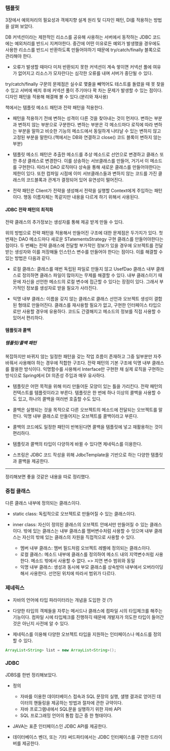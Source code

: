 ### 템플릿

3장에서 예외처리의 필요성과 객체지향 설계 원리 및 디자인 패턴, DI를 적용하는 방법을 살펴 보았다.

DB 커넥션이라는 제한적인 리소스를 공유해 사용하는 서버에서 동작하는 JDBC 코드에는 예외처리를 반드시 지켜야한다. 중간에 어떤 이유로든 예외가 발생했을 경우에도 사용한 리소스를 반드시 반환하도록 만들어야하기 때문에 try/catch/finally 블록으로 관리해야 한다.

* 오류가 발생할 때마다 미처 반환되지 못한 커넥션이 계속 쌓이면 커넥션 풀에 여유가 없어지고 리소스가 모자란다는 심각한 오류를 내며 서버가 중단될 수 있다.


try/catch/finally 구문의 문제점은 실수로 몇줄을 빼먹어도 테스트를 돌렸을 때 못 찾을 수 있고 서버에 배치 후에 커넥션 풀이 주기마다 꽉 차는 문제가 발생할 수 있는 점이다. 디자인 패턴을 적용해 해결해 볼 수 있다.(분리와 재사용)

책에서는 템플릿 메소드 패턴과 전략 패턴을 적용한다.

* 패턴을 적용하기 전에 변하는 성격이 다른 것을 찾아내는 것이 먼저다. 변하는 부분과 변하지 않는 부분으로 구분한다. 변하는 부분은 각 메소드마다 로직에 따라 변하는 부분을 말하고 비슷한 기능의 메소드에서 동일하게 나타날 수 있는 변하지 않고 고정된 부분을 말한다.(책에서는 DB와 연결하고 close() 코드 블록이 변하지 않는 부분)

* 템플릿 메소드 패턴은 추출한 메소드를 추상 메소드로 선언으로 변경하고 클래스 또한 추상 클래스로 변경한다. 이를 상송하는 서브클래스를 만들어, 거기서 이 메소드를 구현한다. 따라서 DAO 로직마다 상속을 통해 새로운 클래스를 만들어야한다는 제한이 있다. 또한 컴파일 시점에 이미 서브클래스들과 변하지 않는 코드를 가진 클래스의 코드블록과 관계가 결정되어 있어 유연성이 떨어진다.

* 전략 패턴은 Client가 전략을 생성해서 전략을 실행할 Context에게 주입하는 패턴이다. 행동 이름자체는 똑같지만 내용을 다르게 하기 위해서 사용된다.


#### JDBC 전략 패턴의 최적화

전략 클래스의 추가정보는 생성자를 통해 제공 받게 만들 수 있다.

 위의 방법으로 전략 패턴을 적용해서 만들어진 구조에 대한 문제점은 두가지가 있다. 첫 번재는 DAO 메소드마다 새로운 STatementsStrategy 구현 클래스를 만들어야한다는 점이다. 두 번째는 전략 클래스에 전달할 부가적인 정보가 있을 경우에 오브젝트를 전달받는 생성자와 이를 저장해둘 인스턴스 변수를 만들어야 한다는 점이다. 이를 해결할 수 있는 방법은 다음과 같다.

* 로컬 클래스: 클래스를 매번 독립된 파일로 만들지 않고 UsefDao 클래스 내부 클래스로 정의하면 클래스 파일이 많아지는 무제를 해결할 수 있다. 내부 클래스이기 때문에 자신을 선언한 메소드의 로컬 변수에 접근할 수 있다는 장점이 있다. 그래서 부가적인 정보를 생성자로 받을 필요가 사라진다.

* 익명 내부 클래스: 이름을 갖지 않는 클래스로 클래스 선언과 오브젝트 생성이 결합된 형태로 만들어진다. 클래스를 재사용할 필요가 없고, 구현한 인터페이스 타입으로만 사용할 경우에 유용하다. 코드도 간결해지고 메소드의 정보를 직접 사용할 수 있어서 편리하다.


#### 템플릿과 콜백

##### 템플릿/콜백 패턴

 복잡하지만 바뀌지 않는 일정한 패턴을 갖는 작업 흐름이 존재하고 그중 일부분만 자주 바꿔서 사용해야 하는 경우에 적합한 구조다. 전략 패턴의 기본 구조에 익명 내부 클래스를 활용한 방식이다. 익명함수를 사용해서 Interface만 구현한 채 실제 로직을 구현하는 방식으로 Spring에서 DI 의존성 주입과 매우 유사하다.

* 템플릿은 어떤 목적을 위해 미리 만들어둔 모양이 있는 틀을 가리킨다. 전략 패턴의 컨텍스트를 템플릿이라고 부른다. 템플릿은 한 번에 하나 이상의 콜백을 사용할 수도 있고, 하나의 콜백을 여러번 호출할 수도 있다.

* 콜백은 실행되는 것을 목적으로 다른 오브젝트의 메소드에 전달되는 오브젝트를 말한다. 익명 내부 클래스로 만들어지는 오브젝트를 콜백이라고 부른다.

* 콜백의 코드에도 일정한 패턴이 반복된다면 콜백을 템플릿에 넣고 재활용하는 것이 편리하다.

* 템플릿과 콜백의 타입이 다양하게 바뀔 수 있다면 제네릭스를 이용한다.

* 스프링은 JDBC 코드 작성을 위해 JdbcTemplate을 기반으로 하는 다양한 템플릿과 콜백을 제공한다.


***

정리해보면 좋을 것같은 내용을 따로 정리했다.


### 중첩 클래스

다른 클래스 내부에 정의되는 클래스이다.

* static class: 독립적으로 오브젝트로 만들어질 수 있는 클래스이다.

* inner class: 자신이 정의된 클래스의 오브젝트 안에서만 만들어질 수 있는 클래스이다. 밖에 있는 클래스는 내부 클래스를 멤버변수처럼 사용할 수 잇으며 내부 클래스는 자신의 밖에 있는 클래스의 자원을 직접적으로 사용할 수 있다.

	* 멤버 내부 클래스: 멤버 필드처럼 오브젝트 레벨에 정의되는 클래스이다.
	* 로컬 클래스: 메소드 내부에 클래스를 정의하여 메소드 내의 지역변수처럼 사용한다. 메소드 밖에서 사용할 수 없다. => 지연 변수 범위와 동일
	* 익명 내부 클래스: 생성과 동시에 부모 클래스를 상속받아 내부에서 오버라이딩해서 사용한다. 선언된 위치에 따라서 범위가 다르다.


### 제네릭스

* 자바의 언어에 타입 파라미터라는 개념을 도입한 것 (?)

* 다양한 타입의 객체들을 자루는 메서드나 클래스에 컴파일 시의 타입체크를 해주는 기능이다. 컴파일 시에 타입체크를 진행하긱 때문에 개발자가 의도한 타입이 들어간 것은 아닌지 사전에 알 수 있다.

* 제네릭스를 이용해 다양한 오브젝트 타입을 지원하는 인터페이스나 메소드를 정의할 수 있다.

``` java
ArrayList<String> list = new ArrayList<String>();
```


### JDBC

JDBS를 한번 정리해보았다.

* 정의

	* 자바를 이용한 데이터베이스 접속과 SQL 문장의 실행, 샐행 결과로 얻어진 데이터의 핸들링을 제공하는 방법과 절차에 관한 규약이다. 
	* 자바 프로그램내에서 SQL문을 실행하기 위한 자바 API
	* SQL 프로그래밍 언어의 통합 접근 중 한 형태이다. 

* JAVA는 표준 인터페이스인 JDBC API를 제공한다.

* 데이터베이스 벤더, 또는 기타 써드파티에서는 JDBC 인터페이스를 구현한 드라이버를 제공한다.